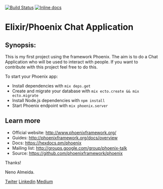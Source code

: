 [![Build Status](https://travis-ci.org/nenoalmeida/chatapp.svg?branch=master)](https://travis-ci.org/nenoalmeida/chatapp)
[![Inline docs](http://inch-ci.org/github/rrrene/elixirstatus-web.svg?branch=master)](http://inch-ci.org/github/rrrene/elixirstatus-web)

# Elixir/Phoenix Chat Application

## Synopsis:

 This is my first project using the framework Phoenix. The aim is to do a Chat Application who will be used to interact with people.
If you want to contribute with this project feel free to do this. 


To start your Phoenix app:

  * Install dependencies with `mix deps.get`
  * Create and migrate your database with `mix ecto.create && mix ecto.migrate`
  * Install Node.js dependencies with `npm install`
  * Start Phoenix endpoint with `mix phoenix.server`


## Learn more

  * Official website: http://www.phoenixframework.org/
  * Guides: http://phoenixframework.org/docs/overview
  * Docs: https://hexdocs.pm/phoenix
  * Mailing list: http://groups.google.com/group/phoenix-talk
  * Source: https://github.com/phoenixframework/phoenix



Thanks!

Neno Almeida.

[Twiter](https://twitter.com/neniisky)
[Linkedin](https://br.linkedin.com/in/nenoalmeida)
[Medium](https://medium.com/@nenoalmeida)